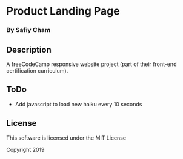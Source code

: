 # Product Landing Page
### By Safiy Cham

## Description

A freeCodeCamp responsive website project (part of their front-end certification curriculum).

## ToDo
* Add javascript to load new haiku every 10 seconds

## License

This software is licensed under the MIT License

Copyright 2019